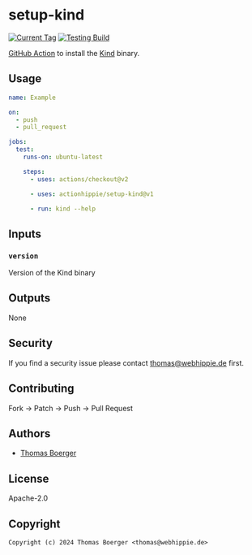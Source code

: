 # setup-kind

[![Current Tag](https://img.shields.io/github/v/tag/actionhippie/setup-kind?sort=semver)](https://github.com/actionhippie/setup-kind) [![Testing Build](https://github.com/actionhippie/setup-kind/workflows/testing/badge.svg)](https://github.com/actionhippie/setup-kind/actions/workflows/testing.yml)

[GitHub Action](https://github.com/features/actions) to install the
[Kind][kind] binary.

## Usage

```yml
name: Example

on:
  - push
  - pull_request

jobs:
  test:
    runs-on: ubuntu-latest

    steps:
      - uses: actions/checkout@v2

      - uses: actionhippie/setup-kind@v1

      - run: kind --help
```

## Inputs

### `version`

Version of the Kind binary

## Outputs

None

## Security

If you find a security issue please contact thomas@webhippie.de first.

## Contributing

Fork -> Patch -> Push -> Pull Request

## Authors

* [Thomas Boerger](https://github.com/tboerger)

## License

Apache-2.0

## Copyright

```console
Copyright (c) 2024 Thomas Boerger <thomas@webhippie.de>
```

[kind]: https://kind.sigs.k8s.io/
